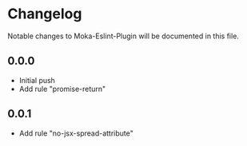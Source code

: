 Changelog
=========
Notable changes to Moka-Eslint-Plugin will be documented in this file.

## 0.0.0

- Initial push
- Add rule "promise-return"

## 0.0.1
- Add rule "no-jsx-spread-attribute"
